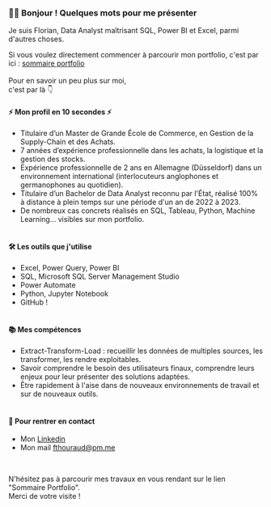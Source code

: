 ### 🙋‍♂️ Bonjour ! Quelques mots pour me présenter

Je suis Florian, Data Analyst maîtrisant SQL, Power BI et Excel, parmi d'autres choses.

Si vous voulez directement commencer à parcourir mon portfolio, c'est par ici : [sommaire portfolio](https://github.com/FlorianThd/Sommaire_Portfolio)
<br /><br />
Pour en savoir un peu plus sur moi,<br />
c'est par là 👇<br />

#### ⚡ Mon profil en 10 secondes ⚡

- Titulaire d’un Master de Grande École de Commerce, en Gestion de la Supply-Chain et des Achats.<br />
- 7 années d’expérience professionnelle dans les achats, la logistique et la gestion des stocks.<br />
- Expérience professionnelle de 2 ans en Allemagne (Düsseldorf) dans un environnement international (interlocuteurs anglophones et germanophones au quotidien).<br />
- Titulaire d’un Bachelor de Data Analyst reconnu par l'État, réalisé 100% à distance à plein temps sur une période d'un an de 2022 à 2023.<br />
- De nombreux cas concrets réalisés en SQL, Tableau, Python, Machine Learning... visibles sur mon portfolio.
<br /><br />
#### 🛠️ Les outils que j'utilise

- Excel, Power Query, Power BI
- SQL, Microsoft SQL Server Management Studio
- Power Automate
- Python, Jupyter Notebook
- GitHub !
<br /><br />
#### 📚 Mes compétences

- Extract-Transform-Load : recueillir les données de multiples sources, les transformer, les rendre exploitables.
- Savoir comprendre le besoin des utilisateurs finaux, comprendre leurs enjeux pour leur présenter des solutions adaptées.
- Être rapidement à l'aise dans de nouveaux environnements de travail et sur de nouveaux outils.
<br /><br />
#### 🤝 Pour rentrer en contact

- Mon [Linkedin](https://www.linkedin.com/in/florian-thouraud)
- Mon mail fthouraud@pm.me
<br />

N'hésitez pas à parcourir mes travaux en vous rendant sur le lien "Sommaire Portfolio".
<br />
Merci de votre visite !
